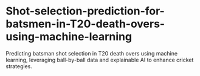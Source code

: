 # Shot-selection-prediction-for-batsmen-in-T20-death-overs-using-machine-learning
Predicting batsman shot selection in T20 death overs using machine learning, leveraging ball-by-ball data and explainable AI to enhance cricket strategies.
